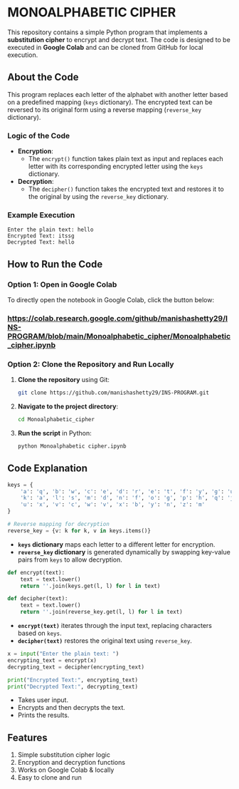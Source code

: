 # MONOALPHABETIC CIPHER

This repository contains a simple Python program that implements a **substitution cipher** to encrypt and decrypt text. The code is designed to be executed in **Google Colab** and can be cloned from GitHub for local execution.

##  About the Code
This program replaces each letter of the alphabet with another letter based on a predefined mapping (`keys` dictionary). The encrypted text can be reversed to its original form using a reverse mapping (`reverse_key` dictionary).

###  Logic of the Code
- **Encryption**:
  - The `encrypt()` function takes plain text as input and replaces each letter with its corresponding encrypted letter using the `keys` dictionary.
- **Decryption**:
  - The `decipher()` function takes the encrypted text and restores it to the original by using the `reverse_key` dictionary.

###  Example Execution
```
Enter the plain text: hello
Encrypted Text: itssg
Decrypted Text: hello
```

##  How to Run the Code
### Option 1: Open in Google Colab
To directly open the notebook in Google Colab, click the button below:

### https://colab.research.google.com/github/manishashetty29/INS-PROGRAM/blob/main/Monoalphabetic_cipher/Monoalphabetic_cipher.ipynb

### Option 2: Clone the Repository and Run Locally
1. **Clone the repository** using Git:
   ```sh
   git clone https://github.com/manishashetty29/INS-PROGRAM.git
   ```
2. **Navigate to the project directory**:
   ```sh
   cd Monoalphabetic_cipher
   ```
3. **Run the script** in Python:
   ```sh
   python Monoalphabetic cipher.ipynb
   ```

##  Code Explanation
```python
keys = {
    'a': 'q', 'b': 'w', 'c': 'e', 'd': 'r', 'e': 't', 'f': 'y', 'g': 'u', 'h': 'i', 'i': 'o', 'j': 'p',
    'k': 'a', 'l': 's', 'm': 'd', 'n': 'f', 'o': 'g', 'p': 'h', 'q': 'j', 'r': 'k', 's': 'l', 't': 'z',
    'u': 'x', 'v': 'c', 'w': 'v', 'x': 'b', 'y': 'n', 'z': 'm'
}

# Reverse mapping for decryption
reverse_key = {v: k for k, v in keys.items()}
```
- **`keys` dictionary** maps each letter to a different letter for encryption.
- **`reverse_key` dictionary** is generated dynamically by swapping key-value pairs from `keys` to allow decryption.

```python
def encrypt(text):
    text = text.lower()
    return ''.join(keys.get(l, l) for l in text)

def decipher(text):
    text = text.lower()
    return ''.join(reverse_key.get(l, l) for l in text)
```
- **`encrypt(text)`** iterates through the input text, replacing characters based on `keys`.
- **`decipher(text)`** restores the original text using `reverse_key`.

```python
x = input("Enter the plain text: ")
encrypting_text = encrypt(x)
decrypting_text = decipher(encrypting_text)

print("Encrypted Text:", encrypting_text)
print("Decrypted Text:", decrypting_text)
```
- Takes user input.
- Encrypts and then decrypts the text.
- Prints the results.

##  Features
1) Simple substitution cipher logic
2) Encryption and decryption functions
3) Works on Google Colab & locally
4) Easy to clone and run

